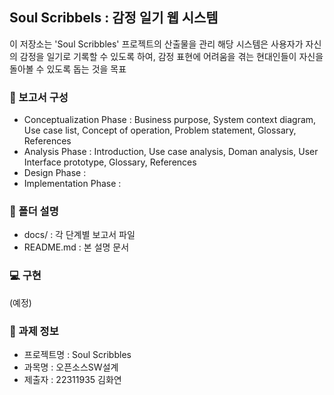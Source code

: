 ## Soul Scribbels : 감정 일기 웹 시스템
이 저장소는 'Soul Scribbles' 프로젝트의 산출물을 관리
해당 시스템은 사용자가 자신의 감정을 일기로 기록할 수 있도록 하여, 감정 표현에 어려움을 겪는 현대인들이 자신을 돌아볼 수 있도록 돕는 것을 목표

### 📂 보고서 구성
- Conceptualization Phase : Business purpose, System context diagram, Use case list, Concept of operation, Problem statement, Glossary, References
- Analysis Phase : Introduction, Use case analysis, Doman analysis, User Interface prototype, Glossary, References
- Design Phase :
- Implementation Phase :

### 📂 폴더 설명
- docs/ : 각 단계별 보고서 파일
- README.md : 본 설명 문서

### 💻 구현
(예정)

### 📅 과제 정보
- 프로젝트명 : Soul Scribbles
- 과목명 : 오픈소스SW설계
- 제출자 : 22311935 김화연
